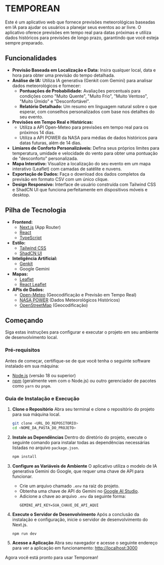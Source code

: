 # TEMPOREAN

Este é um aplicativo web que fornece previsões meteorológicas baseadas em IA para ajudar os usuários a planejar seus eventos ao ar livre. O aplicativo oferece previsões em tempo real para datas próximas e utiliza dados históricos para previsões de longo prazo, garantindo que você esteja sempre preparado.

## Funcionalidades

-   **Previsão Baseada em Localização e Data:** Insira qualquer local, data e hora para obter uma previsão do tempo detalhada.
-   **Análise de IA:** Utiliza IA generativa (Genkit com Gemini) para analisar dados meteorológicos e fornecer:
    -   **Pontuações de Probabilidade:** Avaliações percentuais para condições como "Muito Quente", "Muito Frio", "Muito Ventoso", "Muito Úmido" e "Desconfortável".
    -   **Relatório Detalhado:** Um resumo em linguagem natural sobre o que esperar, com conselhos personalizados com base nos detalhes do seu evento.
-   **Previsões em Tempo Real e Históricas:**
    -   Utiliza a API Open-Meteo para previsões em tempo real para os próximos 14 dias.
    -   Utiliza a API POWER da NASA para médias de dados históricos para datas futuras, além de 14 dias.
-   **Limiares de Conforto Personalizáveis:** Defina seus próprios limites para temperatura, umidade e velocidade do vento para obter uma pontuação de "desconforto" personalizada.
-   **Mapa Interativo:** Visualize a localização do seu evento em um mapa interativo (Leaflet) com camadas de satélite e nuvens.
-   **Exportação de Dados:** Faça o download dos dados completos da previsão em formato CSV com um único clique.
-   **Design Responsivo:** Interface de usuário construída com Tailwind CSS e ShadCN UI que funciona perfeitamente em dispositivos móveis e desktop.

## Pilha de Tecnologia

-   **Frontend:**
    -   [Next.js](https://nextjs.org/) (App Router)
    -   [React](https://reactjs.org/)
    -   [TypeScript](https://www.typescriptlang.org/)
-   **Estilo:**
    -   [Tailwind CSS](https://tailwindcss.com/)
    -   [ShadCN UI](https://ui.shadcn.com/)
-   **Inteligência Artificial:**
    -   [Genkit](https://firebase.google.com/docs/genkit)
    -   Google Gemini
-   **Mapas:**
    -   [Leaflet](https://leafletjs.com/)
    -   [React Leaflet](https://react-leaflet.js.org/)
-   **APIs de Dados:**
    -   [Open-Meteo](https://open-meteo.com/) (Geocodificação e Previsão em Tempo Real)
    -   [NASA POWER](https://power.larc.nasa.gov/) (Dados Meteorológicos Históricos)
    -   [OpenStreetMap](https://nominatim.openstreetmap.org/) (Geocodificação)

## Começando

Siga estas instruções para configurar e executar o projeto em seu ambiente de desenvolvimento local.

### Pré-requisitos

Antes de começar, certifique-se de que você tenha o seguinte software instalado em sua máquina:
-   [Node.js](https://nodejs.org/) (versão 18 ou superior)
-   [npm](https://www.npmjs.com/) (geralmente vem com o Node.js) ou outro gerenciador de pacotes como `yarn` ou `pnpm`.

### Guia de Instalação e Execução

1.  **Clone o Repositório**
    Abra seu terminal e clone o repositório do projeto para sua máquina local.
    ```bash
    git clone <URL_DO_REPOSITORIO>
    cd <NOME_DA_PASTA_DO_PROJETO>
    ```

2.  **Instale as Dependências**
    Dentro do diretório do projeto, execute o seguinte comando para instalar todas as dependências necessárias listadas no arquivo `package.json`.
    ```bash
    npm install
    ```

3.  **Configure as Variáveis de Ambiente**
    O aplicativo utiliza o modelo de IA generativa Gemini do Google, que requer uma chave de API para funcionar.

    -   Crie um arquivo chamado `.env` na raiz do projeto.
    -   Obtenha uma chave de API do Gemini no [Google AI Studio](https://aistudio.google.com/app/apikey).
    -   Adicione a chave ao arquivo `.env` da seguinte forma:
        ```
        GEMINI_API_KEY=SUA_CHAVE_DE_API_AQUI
        ```

4.  **Execute o Servidor de Desenvolvimento**
    Após a conclusão da instalação e configuração, inicie o servidor de desenvolvimento do Next.js.
    ```bash
    npm run dev
    ```

5.  **Acesse a Aplicação**
    Abra seu navegador e acesse o seguinte endereço para ver a aplicação em funcionamento:
    [http://localhost:3000](http://localhost:3000)

Agora você está pronto para usar Temporean!
